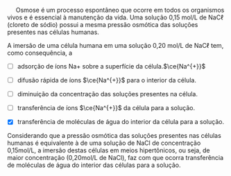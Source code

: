

     Osmose é um processo espontâneo que ocorre em todos os organismos vivos e é essencial à manutenção da vida. Uma solução 0,15 mol/L de NaCℓ (cloreto de sódio) possui a mesma pressão osmótica das soluções presentes nas células humanas.

A imersão de uma célula humana em uma solução 0,20 mol/L de NaCℓ tem, como consequência, a



- [ ] adsorção de íons Na+ sobre a superfície da célula.$\ce{Na^{+}}$
- [ ] difusão rápida de íons $\ce{Na^{+}}$ para o interior da célula.
- [ ] diminuição da concentração das soluções presentes na célula.
- [ ] transferência de íons $\ce{Na^{+}}$ da célula para a solução.
- [x] transferência de moléculas de água do interior da célula para a solução.


Considerando que a pressão osmótica das soluções presentes nas células humanas é equivalente à de uma solução de NaCl de concentração 0,15mol/L, a imersão destas células em meios hipertônicos, ou seja, de maior concentração (0,20mol/L de NaCl), faz com que ocorra transferência de moléculas de água do interior das células para a solução.
